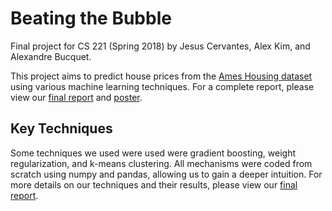 # Beating the Bubble

Final project for CS 221 (Spring 2018) by Jesus Cervantes, Alex Kim, and Alexandre Bucquet.

This project aims to predict house prices from the [Ames Housing dataset](https://www.kaggle.com/c/house-prices-advanced-regression-techniques) using various machine learning techniques. For a complete report, please view our [final report](reports/final-report.pdf) and [poster](reports/poster.pdf).

## Key Techniques

Some techniques we used were used were gradient boosting, weight regularization, and k-means clustering. All mechanisms were coded from scratch using numpy and pandas, allowing us to gain a deeper intuition. For more details on our techniques and their results, please view our [final report](reports/final-report.pdf).
